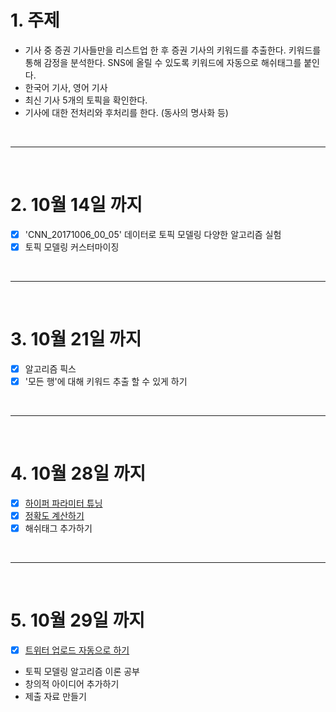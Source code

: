 # 1. 주제
 - 기사 중 증권 기사들만을 리스트업 한 후 증권 기사의 키워드를 추출한다. 키워드를 통해 감정을 분석한다. SNS에 올릴 수 있도록 키워드에 자동으로 해쉬태그를 붙인다.
 - 한국어 기사, 영어 기사
 - 최신 기사 5개의 토픽을 확인한다.
 - 기사에 대한 전처리와 후처리를 한다. (동사의 명사화 등)

<br>
<hr>
<br>

# 2. 10월 14일 까지
 - [X] 'CNN_20171006_00_05' 데이터로 토픽 모델링 다양한 알고리즘 실험
 - [X] 토픽 모델링 커스터마이징

<br>
<hr>
<br>

# 3. 10월 21일 까지
 - [X] 알고리즘 픽스
 - [X] '모든 행'에 대해 키워드 추출 할 수 있게 하기

<br>
<hr>
<br>

# 4. 10월 28일 까지
 - [X] [하이퍼 파라미터 튜닝](https://coredottoday.github.io/2018/09/17/%EB%AA%A8%EB%8D%B8-%ED%8C%8C%EB%9D%BC%EB%AF%B8%ED%84%B0-%ED%8A%9C%EB%8B%9D/)
 - [X] [정확도 계산하기](http://www.engear.net/wp/topic-modeling-gensimpython/)
 - [X] 해쉬태그 추가하기

<br>
<hr>
<br>

# 5. 10월 29일 까지
 - [X] [트위터 업로드 자동으로 하기](https://deafjwhong.tistory.com/64) 
 - 토픽 모델링 알고리즘 이론 공부
 - 창의적 아이디어 추가하기
 - 제출 자료 만들기
